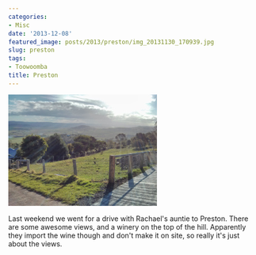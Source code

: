 ```yaml
---
categories:
- Misc
date: '2013-12-08'
featured_image: posts/2013/preston/img_20131130_170939.jpg
slug: preston
tags:
- Toowoomba
title: Preston
---
```


![Preston](img_20131130_170939.jpg)

Last weekend we went for a drive with Rachael's auntie to Preston. There are some awesome views, and a winery on the top of the hill. Apparently they import the wine though and don't make it on site, so really it's just about the views.